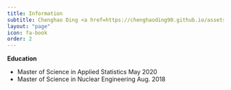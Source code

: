 ```yaml
---
title: Information
subtitle: Chenghao Ding <a href=https://chenghaoding90.github.io/assets/pdfs/Resume-Chenghao-Ding.pdf> (Click to download my resume)</a>
layout: "page"
icon: fa-book
order: 2
---
```


<strong>Education</strong>

<ul>
        <liUniversity of Illinois at Urbana-Champaign  May 2021 (expected)
Ph.D Student in Nuclear Engineering, GPA: 3.50/4.00</li>
        <li>Master of Science in Applied Statistics May 2020</li>
        <li>Master of Science in Nuclear Engineering Aug. 2018</li>
    </ul>






